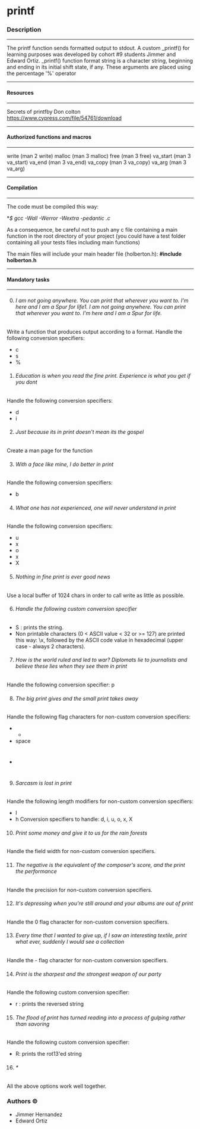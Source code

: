 # printf

### Description

------------


The printf function sends formatted output to stdout.
A custom _printf() for learning purposes was developed by cohort  #9 students Jimmer and Edward Ortiz.
_printf() function format string is a character string, beginning and ending in its initial shift state, if any. 
These arguments are placed using the percentage '%' operator

------------


#### Resources

------------


Secrets of printfby Don colton
https://www.cypress.com/file/54761/download

------------



#### Authorized functions and macros

------------


write (man 2 write)
malloc (man 3 malloc)
free (man 3 free)
va_start (man 3 va_start)
va_end (man 3 va_end)
va_copy (man 3 va_copy)
va_arg (man 3 va_arg)

------------

#### Compilation

------------



The code must be compiled this way:

**$ gcc -Wall -Werror -Wextra -pedantic *.c**

As a consequence, be careful not to push any c file containing a main function in the root directory of your project (you could have a test folder containing all your tests files including main functions)

The main files will include your main header file (holberton.h): **#include holberton.h**

------------

#### Mandatory tasks


------------

0. ###### I am not going anywhere. You can print that wherever you want to. I'm here and I am a Spur for life1.  I am not going anywhere. You can print that wherever you want to. I'm here and I am a Spur for life. 
Write a function that produces output according to a format.
Handle the following conversion specifiers:
- c
- s
- %

1. ###### Education is when you read the fine print. Experience is what you get if you dont
Handle the following conversion specifiers:
- d
- i

2. ###### Just because its in print doesn't mean its the gospel
Create a man page for the function

3. ###### With a face like mine, I do better in print
Handle the following conversion specifiers:
- b

4. ###### What one has not experienced, one will never understand in print
Handle the following conversion specifiers:
- u
- x
- o
- x
- X

5. ###### Nothing in fine print is ever good news
Use a local buffer of 1024 chars in order to call write as little as possible.

6. ###### Handle the following custom conversion specifier
- S : prints the string.
- Non printable characters (0 < ASCII value < 32 or >= 127) are printed this way: \x, followed by the ASCII code value in hexadecimal (upper case - always 2 characters).

7. ###### How is the world ruled and led to war? Diplomats lie to journalists and believe these lies when they see them in print
Handle the following conversion specifier: p

8. ###### The big print gives and the small print takes away
Handle the following flag characters for non-custom conversion specifiers:
- +
- space
- # 

9. ###### Sarcasm is lost in print
Handle the following length modifiers for non-custom conversion specifiers:
- l
- h
Conversion specifiers to handle: d, i, u, o, x, X

10. ###### Print some money and give it to us for the rain forests
Handle the field width for non-custom conversion specifiers.

11. ###### The negative is the equivalent of the composer's score, and the print the performance
Handle the precision for non-custom conversion specifiers.

12. ###### It's depressing when you're still around and your albums are out of print
Handle the 0 flag character for non-custom conversion specifiers.

13. ###### Every time that I wanted to give up, if I saw an interesting textile, print what ever, suddenly I would see a collection
Handle the - flag character for non-custom conversion specifiers.

14. ###### Print is the sharpest and the strongest weapon of our party
Handle the following custom conversion specifier:
 - r : prints the reversed string

15. ###### The flood of print has turned reading into a process of gulping rather than savoring 
Handle the following custom conversion specifier:
- R: prints the rot13'ed string

16. ###### *
All the above options work well together.

### Authors &copy;

- Jimmer Hernandez
- Edward Ortiz